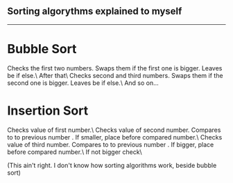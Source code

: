 <h2>Sorting algorythms explained to myself</h2>

***

<h1>Bubble Sort</h1>
Checks the first two numbers. Swaps them if the first one is bigger. Leaves be if else.\
After that\
Checks second and third numbers. Swaps them if the second one is bigger. Leaves be if else.\
And so on...

<h1>Insertion Sort</h1>
Checks value of first number.\
Checks value of second number. Compares to to previous number . If smaller, place before compared number.\
Checks value of third number. Compares to to previous number . If bigger, place before compared number.\
If not bigger check\

(This ain't right. I don't know how sorting algorithms work, beside bubble sort)